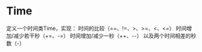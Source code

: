 Time
====

定义一个时间类Time，实现：
	时间的比较（==、!=、>、>=、<、<=）
	时间增加/减少若干秒（+=、-=）
	时间增加/减少一秒（++、--）
	以及两个时间相差的秒数（-）